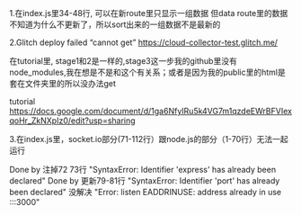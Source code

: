 1.在index.js里34-48行, 可以在新route里只显示一组数据
但data route里的数据不知道为什么不更新了，所以sort出来的一组数据不是最新的

2.Glitch deploy failed “cannot get” https://cloud-collector-test.glitch.me/

在tutorial里, stage1和2是一样的,stage3这一步我的github里没有node_modules,我在想是不是和这个有关系；或者是因为我的public里的html是套在文件夹里的所以没办法get

tutorial https://docs.google.com/document/d/1ga6NfyIRu5k4VG7m1qzdeEWrBFVIexqoHr_ZkNXpIz0/edit?usp=sharing

3.在index.js里，socket.io部分(71-112行）跟node.js的部分（1-70行）无法一起运行

Done by 注掉72 73行 "SyntaxError: Identifier 'express' has already been declared"
Done by 更新79-81行 "SyntaxError: Identifier 'port' has already been declared"
没解决 "Error: listen EADDRINUSE: address already in use :::3000"
